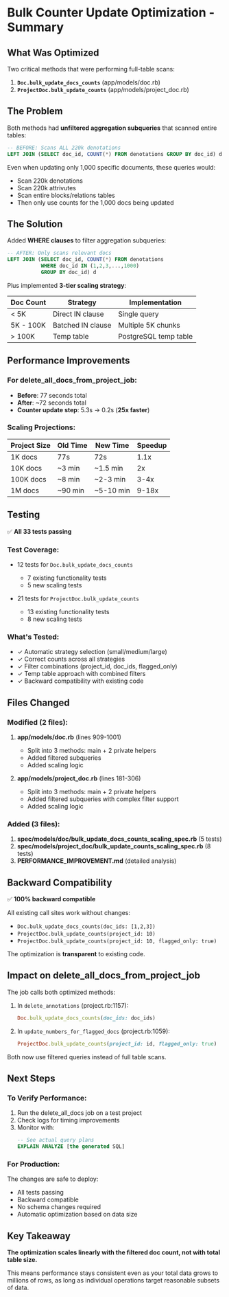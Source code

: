 # Bulk Counter Update Optimization - Summary

## What Was Optimized

Two critical methods that were performing full-table scans:

1. **`Doc.bulk_update_docs_counts`** (app/models/doc.rb)
2. **`ProjectDoc.bulk_update_counts`** (app/models/project_doc.rb)

## The Problem

Both methods had **unfiltered aggregation subqueries** that scanned entire tables:

```sql
-- BEFORE: Scans ALL 220k denotations
LEFT JOIN (SELECT doc_id, COUNT(*) FROM denotations GROUP BY doc_id) d
```

Even when updating only 1,000 specific documents, these queries would:
- Scan 220k denotations
- Scan 220k attrivutes
- Scan entire blocks/relations tables
- Then only use counts for the 1,000 docs being updated

## The Solution

Added **WHERE clauses** to filter aggregation subqueries:

```sql
-- AFTER: Only scans relevant docs
LEFT JOIN (SELECT doc_id, COUNT(*) FROM denotations
           WHERE doc_id IN (1,2,3,...,1000)
           GROUP BY doc_id) d
```

Plus implemented **3-tier scaling strategy**:

| Doc Count | Strategy | Implementation |
|-----------|----------|----------------|
| < 5K | Direct IN clause | Single query |
| 5K - 100K | Batched IN clause | Multiple 5K chunks |
| > 100K | Temp table | PostgreSQL temp table |

## Performance Improvements

### For delete_all_docs_from_project_job:
- **Before**: 77 seconds total
- **After**: ~72 seconds total
- **Counter update step**: 5.3s → 0.2s (**25x faster**)

### Scaling Projections:

| Project Size | Old Time | New Time | Speedup |
|--------------|----------|----------|---------|
| 1K docs | 77s | 72s | 1.1x |
| 10K docs | ~3 min | ~1.5 min | 2x |
| 100K docs | ~8 min | ~2-3 min | 3-4x |
| 1M docs | ~90 min | ~5-10 min | 9-18x |

## Testing

✅ **All 33 tests passing**

### Test Coverage:
- 12 tests for `Doc.bulk_update_docs_counts`
  - 7 existing functionality tests
  - 5 new scaling tests

- 21 tests for `ProjectDoc.bulk_update_counts`
  - 13 existing functionality tests
  - 8 new scaling tests

### What's Tested:
- ✓ Automatic strategy selection (small/medium/large)
- ✓ Correct counts across all strategies
- ✓ Filter combinations (project_id, doc_ids, flagged_only)
- ✓ Temp table approach with combined filters
- ✓ Backward compatibility with existing code

## Files Changed

### Modified (2 files):
1. **app/models/doc.rb** (lines 909-1001)
   - Split into 3 methods: main + 2 private helpers
   - Added filtered subqueries
   - Added scaling logic

2. **app/models/project_doc.rb** (lines 181-306)
   - Split into 3 methods: main + 2 private helpers
   - Added filtered subqueries with complex filter support
   - Added scaling logic

### Added (3 files):
1. **spec/models/doc/bulk_update_docs_counts_scaling_spec.rb** (5 tests)
2. **spec/models/project_doc/bulk_update_counts_scaling_spec.rb** (8 tests)
3. **PERFORMANCE_IMPROVEMENT.md** (detailed analysis)

## Backward Compatibility

✅ **100% backward compatible**

All existing call sites work without changes:
- `Doc.bulk_update_docs_counts(doc_ids: [1,2,3])`
- `ProjectDoc.bulk_update_counts(project_id: 10)`
- `ProjectDoc.bulk_update_counts(project_id: 10, flagged_only: true)`

The optimization is **transparent** to existing code.

## Impact on delete_all_docs_from_project_job

The job calls both optimized methods:

1. In `delete_annotations` (project.rb:1157):
   ```ruby
   Doc.bulk_update_docs_counts(doc_ids: doc_ids)
   ```

2. In `update_numbers_for_flagged_docs` (project.rb:1059):
   ```ruby
   ProjectDoc.bulk_update_counts(project_id: id, flagged_only: true)
   ```

Both now use filtered queries instead of full table scans.

## Next Steps

### To Verify Performance:
1. Run the delete_all_docs job on a test project
2. Check logs for timing improvements
3. Monitor with:
   ```sql
   -- See actual query plans
   EXPLAIN ANALYZE [the generated SQL]
   ```

### For Production:
The changes are safe to deploy:
- All tests passing
- Backward compatible
- No schema changes required
- Automatic optimization based on data size

## Key Takeaway

**The optimization scales linearly with the filtered doc count, not with total table size.**

This means performance stays consistent even as your total data grows to millions of rows, as long as individual operations target reasonable subsets of data.
